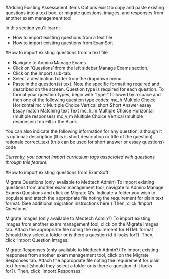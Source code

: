 #Adding Existing Assessment Items
Options exist to copy and paste existing questions into a text box, or migrate questions, images, and responses from another exam management tool.

In this section you'll learn:
* How to import existing questions from a text file
* How to import existing questions from ExamSoft

#How to import existing questions from a text file
* Navigate to Admin>Manage Exams.
* Click on ‘Questions’ from the left sidebar Manage Exams section.
* Click on the Import sub-tab.
* Select a destination folder from the dropdown menu.
* Paste in the question(s) text.
Note the specific formatting required and described on the screen.
Question type is required for each question.  To format your question types, begin with “type:” followed by a space and then one of the following question type codes:
mc_h Multiple Choice Horizontal
mc_v Multiple Choice Vertical
short Short Answer
essay Essay
match Matching
text Text
mc_h_m Multiple Choice Horizontal (multiple responses)
mc_v_m Multiple Choice Vertical (multiple responses)
fnb Fill in the Blank

You can also indicate the following information for any question, although it is optional:
description (this is short description or title of the question)
rationale
correct_text (this can be used for short answer or essay questions)
code  

*Currently, you cannot import curriculum tags associated with questions through this feature.*

#How to import existing questions from ExamSoft

Migrate Questions (only available to Medtech Admin)
To import existing questions from another exam management tool, navigate to Admin>Manage Exams>Questions and click on Migrate Q’s. Indicate a folder you wish to populate and attach the appropriate file noting the requirement for plain text format.  (See additional migration instructions here.) Then, click ‘Import Questions.’

Migrate Images (only available to Medtech Admin?)
To import existing images from another exam management tool, click on the Migrate Images tab. Attach the appropriate file noting the requirement for HTML format (should they select a folder or is there a question id it looks for?).  Then, click ‘Import Question Images.’

Migrate Responses (only available to Medtech Admin?)
To import existing responses from another exam management tool, click on the Migrate Responses tab. Attach the appropriate file noting the requirement for plain text format (should they select a folder or is there a question id it looks for?).  Then, click ‘Import Responses.’
